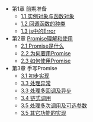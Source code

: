* 第1章 前期准备
  * [1.1 实例对象与函数对象](chapter1/实例对象与函数对象.md)
  * [1.2 回调函数的种类](chapter1/回调函数的种类.md)
  * [1.3 js中的Error](chapter1/js中的Error.md)
* 第2章 [Promise理解和使用](chapter2/README.md)
  * [2.1 Promise是什么](chapter2/Promise是什么.md)
  * [2.2 为何要用Promise](chapter2/为何要用Promise.md)
  * [2.3 如何使用Promise](chapter2/如何使用Promise.md)
* 第3章 手写Promise
  * [3.1 初步实现](chapter3/初步实现.md)
  * [3.3 处理异常](chapter3/处理异常.md)
  * [3.3 处理多回调及异步](chapter3/处理多回调及异步.md)
  * [3.4 链式调用](chapter3/链式调用.md)
  * [3.5 处理多次调用及可选参数](chapter3/处理多次调用及可选参数.md)
  * [3.5 其它功能的实现](chapter3/其它功能的实现.md)